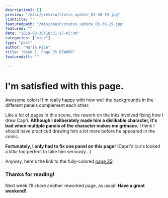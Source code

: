 ```yaml
---
description2: []
preview: "/misc/preview/status_update_03-30-19.jpg"
linktitle: ""
featuredpath: "/misc/main/status_update_03-30-19.jpg"
featured: ""
date: "2019-03-30T18:31:17-05:00"
categories: ["misc"]
type: "post"
author: "Maria Rice"
title: "Book 1, Page 35 REWORK"
featuredalt: ""

---
```


# I'm satisfied with this page.

Awesome colors! I'm really happy with how well the backgrounds in the different panels complement each other.

Like a _lot_ of pages in this scene, the rework on the inks involved fixing how I drew Capri. **Although I deliberately made him a dislikable character, it's bad when multiple panels of the character makes me grimace.** I think I should have practiced drawing him a lot more before he appeared in the comic. 

**Fortunately, I only had to fix one panel on this page!** (Capri's curls looked a _little_ too perfect to take him seriously...)

Anyway, here's the link to the fully-colored [page 35](https://mcrice123.github.io/morphic/blog/book-1-page-35/)!

### Thanks for reading!

Next week I'll share another reworked page, as usual! **Have a great weekend!**
